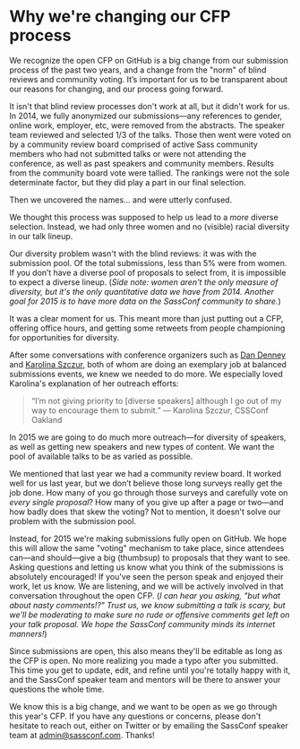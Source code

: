 # Why we're changing our CFP process

We recognize the open CFP on GitHub is a big change from our submission process of the past two years, and a change from the "norm" of blind reviews and community voting. It’s important for us to be transparent about our reasons for changing, and our process going forward.

It isn't that blind review processes don't work at all, but it didn't work for us. In 2014, we fully anonymized our submissions—any references to gender, online work, employer, etc, were removed from the abstracts. The speaker team reviewed and selected 1/3 of the talks. Those then went were voted on by a community review board comprised of active Sass community members who had not submitted talks or were not attending the conference, as well as past speakers and community members. Results from the community board vote were tallied. The rankings were not the sole determinate factor, but they did play a part in our final selection.

Then we uncovered the names... and were utterly confused.

We thought this process was supposed to help us lead to a _more_ diverse selection. Instead, we had only three women and no (visible) racial diversity in our talk lineup.

Our diversity problem wasn't with the blind reviews: it was with the submission pool. Of the total submissions, less than 5% were from women. If you don’t have a diverse pool of proposals to select from, it is impossible to expect a diverse lineup. (_Side note: women aren't the only measure of diversity, but it's the only quantitative data we have from 2014. Another goal for 2015 is to have more data on the SassConf community to share._)

It was a clear moment for us. This meant more than just putting out a CFP, offering office hours, and getting some retweets from people championing for opportunities for diversity.

After some conversations with conference organizers such as <a href="http://twitter.com/dandenney">Dan Denney</a> and <a href="https://twitter.com/fox">Karolina Szczur</a>, both of whom are doing an exemplary job at balanced submissions events, we knew we needed to do more. We especially loved Karolina's explanation of her outreach efforts:

> “I’m not giving priority to [diverse speakers] although I go out of my way to encourage them to submit.” — Karolina Szczur, CSSConf Oakland

In 2015 we are going to do much more outreach—for diversity of speakers, as well as getting new speakers and new types of content. We want the pool of available talks to be as varied as possible.

We mentioned that last year we had a community review board. It worked well for us last year, but we don’t believe those long surveys really get the job done. How many of you go through those surveys and carefully vote on _every single proposal_? How many of you give up after a page or two—and how badly does that skew the voting? Not to mention, it doesn't solve our problem with the submission pool.

Instead, for 2015 we're making submissions fully open on GitHub. We hope this will allow the same "voting" mechanism to take place, since attendees can—and should—give a big (thumbsup) to proposals that they want to see. Asking questions and letting us know what you think of the submissions is absolutely encouraged! If you've seen the person speak and enjoyed their work, let us know. We are listening, and we will be actively involved in that conversation throughout the open CFP. (_I can hear you asking, "but what about nasty comments!?" Trust us, we know submitting a talk is scary, but we'll be moderating to make sure no rude or offensive comments get left on your talk proposal. We hope the SassConf community minds its internet manners!_)

Since submissions are open, this also means they'll be editable as long as the CFP is open. No more realizing you made a typo after you submitted. This time you get to update, edit, and refine until you're totally happy with it, and the SassConf speaker team and mentors will be there to answer your questions the whole time.

We know this is a big change, and we want to be open as we go through this year's CFP. If you have any questions or concerns, please don't hesitate to reach out, either on Twitter or by emailing the SassConf speaker team at <a href="mailto:admin@sassconf.com">admin@sassconf.com</a>. Thanks!
